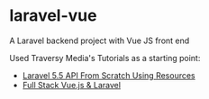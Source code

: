 # laravel-vue
A Laravel backend project with Vue JS front end

Used Traversy Media's Tutorials as a starting point:
* [Laravel 5.5 API From Scratch Using Resources](https://www.youtube.com/watch?v=4pc6cgisbKE)
* [Full Stack Vue.js & Laravel](https://www.youtube.com/watch?v=DJ6PD_jBtU0)
